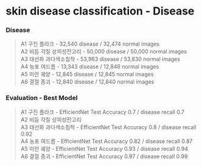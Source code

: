 # skin disease classification - Disease

### Disease
> A1 구진 플라크 - 32,540 disease / 32,474 normal images </br>
> A2 비듬 각질 상피성잔고리 - 50,000 disease / 50,000 normal images  </br>
> A3 태선화 과다색소침착 - 53,963 disease / 53,830 normal images  </br>
> A4 농포 여드름 - 13,343 disease / 12,846 normal images  </br>
> A5 미란 궤양 - 12,845 disease / 12,845 normal images  </br>
> A6 결절 종괴 - 12,840 disease / 12,840 normal images

### Evaluation - Best Model
> A1 구진 플라크 - EfficientNet Test Accuracy 0.7 / disease recall 0.7 </br>
> A2 비듬 각질 상피성잔고리</br>
> A3 태선화 과다색소침착 - EfficientNet Test Accuracy 0.8 / disease recall 0.92  </br>
> A4 농포 여드름 - EfficientNet Test Accuracy 0.82 / disease recall 0.87  </br>
> A5 미란 궤양 - EfficientNet Test Accuracy 0.93 / disease recall 0.94  </br>
> A6 결절 종괴 - EfficientNet Test Accuracy 0.97 / disease recall 0.99